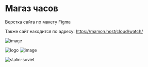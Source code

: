 # Магаз часов
Верстка сайта по макету Figma


Также сайт находится по адресу: https://mamon.host/cloud/watch/


![image](https://user-images.githubusercontent.com/119739400/236773586-27b22529-8ea2-4d84-8ade-0c4739d0a24b.png)


![logo](https://user-images.githubusercontent.com/119739400/236641763-605f0c39-3979-4e6c-afc7-0076193c9d04.png)
![image](https://user-images.githubusercontent.com/119739400/236641741-1d48fb55-b25f-419e-a304-9e7eca0277f2.png)




![stalin-soviet](https://user-images.githubusercontent.com/119739400/236609900-3d3faf7b-b4ab-4d8e-9b36-23c55b1c60b8.gif)




